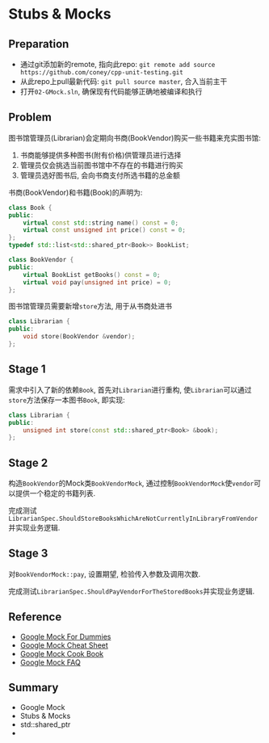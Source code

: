 Stubs & Mocks
===========
## Preparation
* 通过git添加新的remote, 指向此repo: `git remote add source https://github.com/coney/cpp-unit-testing.git`
* 从此repo上pull最新代码: `git pull source master`, 合入当前主干
* 打开`02-GMock.sln`, 确保现有代码能够正确地被编译和执行

## Problem
图书馆管理员(Librarian)会定期向书商(BookVendor)购买一些书籍来充实图书馆:

1. 书商能够提供多种图书(附有价格)供管理员进行选择
2. 管理员仅会挑选当前图书馆中不存在的书籍进行购买
3. 管理员选好图书后, 会向书商支付所选书籍的总金额

书商(BookVendor)和书籍(Book)的声明为:
``` c++
class Book {
public:
	virtual const std::string name() const = 0;
	virtual const unsigned int price() const = 0;
};
typedef std::list<std::shared_ptr<Book>> BookList;
```
``` c++
class BookVendor {
public:
	virtual BookList getBooks() const = 0;
	virtual void pay(unsigned int price) = 0;
};
```

图书馆管理员需要新增`store`方法, 用于从书商处进书
``` c++
class Librarian {
public:
	void store(BookVendor &vendor);
};
```

## Stage 1
需求中引入了新的依赖`Book`, 首先对`Librarian`进行重构, 使`Librarian`可以通过`store`方法保存一本图书`Book`, 即实现:
``` c++
class Librarian {
public:
	unsigned int store(const std::shared_ptr<Book> &book);
};
```
## Stage 2
构造`BookVendor`的Mock类`BookVendorMock`, 通过控制`BookVendorMock`使`vendor`可以提供一个稳定的书籍列表.

完成测试`LibrarianSpec.ShouldStoreBooksWhichAreNotCurrentlyInLibraryFromVendor`并实现业务逻辑.

## Stage 3
对`BookVendorMock::pay`, 设置期望, 检验传入参数及调用次数.

完成测试`LibrarianSpec.ShouldPayVendorForTheStoredBooks`并实现业务逻辑.

## Reference
* [Google Mock For Dummies](https://code.google.com/p/googlemock/wiki/ForDummies)
* [Google Mock Cheat Sheet](https://code.google.com/p/googlemock/wiki/CheatSheet)
* [Google Mock Cook Book](https://code.google.com/p/googlemock/wiki/CookBook)
* [Google Mock FAQ](https://code.google.com/p/googlemock/wiki/FrequentlyAskedQuestions)

## Summary
* Google Mock
* Stubs & Mocks
* std::shared_ptr
* 

